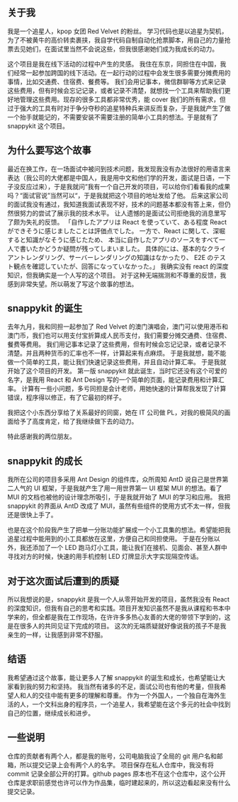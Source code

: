 ## 关于我

我是一个追星人，kpop 女团 Red Velvet 的粉丝。
学习代码也是以追星为契机，为了不被黄牛的高价转卖裹挟，我自学代码自制自动化抢票脚本，用自己的力量抢票去见她们，在面试里当然不会说这些，但我很感谢她们成为我成长的动力。

这个项目是我在线下活动的过程中产生的灵感。
我住在东京，同担住在中国，我们经常一起参加跨国的线下活动。在一起行动的过程中会发生很多需要分摊费用的事情，比如交通费、住宿费、餐费等。
我们会用记事本，微信群聊等方式来记录这些费用，但有时候会忘记记录，或者记录不清楚，就想找一个工具来帮助我们更好地管理这些费用。现存的很多工具都非常优秀，能 cover 我们的所有需求，但过于强大的工具有时对于争分夺秒的追星特种兵来讲反而复杂，于是我就产生了做一个抬手就能记的，不需要安装不需要注册的简单小工具的想法。于是就有了 snappykit 这个项目。

## 为什么要写这个故事

最近在换工作，在一场面试中被问到技术问题，我发现我没有办法很好的用语言来表达（我公司的大佬都是中国人，我是用中文和他们学的开发，面试是日语，一下子没反应过来），于是我就问”我有一个自己开发的项目，可以给你们看看我的成果吗？“面试官说”当然可以“，于是我就把这个项目的地址发给了他。
后来这家公司的面试我没有通过，我知道我面试表现不好，技术的问题基本都没有答上来，但仍然很努力的尝试了展示我的技术水平。
让人遗憾的是面试公司拒绝我的消息里写了颇为失礼的反馈。
「自作したアプリは React を使っていて、ある程度 React ができそうに感じましたことは評価点でした。
一方で、React に関して、深堀すると知識がなそうに感じたため、
本当に自作したアプリのソースをすべて一人で書いたかどうか疑問が残ってしまいました。
具体的には、基本的なクライアントレンダリング、サーバーレンダリングの知識はなかったり、
E2E のテスト観点を確認していたが、回答になっていなかった。」
我确实没有 react 的深度知识，但我确实是一个人写的这个项目。
对于这种无端揣测和不尊重的反馈，我感到非常失望。所以萌发了写这个故事的想法。

## snappykit 的诞生

去年九月，我和同担一起参加了 Red Velvet 的澳门演唱会，澳门可以使用港币和澳门币，我们也可以用支付宝折算成人民币支付，我们需要分摊交通费、住宿费、餐费等费用。
我们用记事本记录了这些费用，但有时候会忘记记录，或者记录不清楚。并且两种货币的汇率也不一样，计算起来有点麻烦。
于是我就想，能不能做一个简单的工具，能让我们快速记录这些费用，并且自动计算汇率。
于是我就开始了这个项目的开发。
第一版 snappykit 就此诞生，当时它还没有这个可爱的名字，是我用 React 和 Ant Design 写的一个简单的页面，能记录费用和计算汇率。
计算有一些小问题，多亏同担是会计老师，用她快速的计算帮我发现了计算错误，程序得以修正，有了它最初的样子。

我把这个小东西分享给了关系最好的同窗，她在 IT 公司做 PL，对我的极简风的画面给予了高度肯定，给了我继续做下去的动力。

特此感谢我的两位朋友。

## snappykit 的成长

我所在公司的项目多采用 Ant Design 的组件库，众所周知 AntD 说自己是世界第二人气的 UI 框架，于是我就产生了用一用世界第一 UI 框架 MUI 的想法。看了 MUI 的文档也被他的设计理念所吸引，于是我就开始了 MUI 的学习和应用。
我把 snappykit 的界面从 AntD 改成了 MUI，虽然有些组件的使用方式不太一样，但我还是很快上手了。

也是在这个阶段我产生了把单一分账功能扩展成一个小工具集的想法。希望能把我追星过程中能用到的小工具都放在这里，方便自己和同担使用。
于是在分账以外，我还添加了一个 LED 跑马灯小工具，能让我们在接机、见面会、甚至人群中寻找对方的时候，快速的用手机控制 LED 灯牌显示大字实现隔空传话。

## 对于这次面试后遭到的质疑

所以我想说的是，snappykit 是我一个人从零开始开发的项目，虽然我没有 React 的深度知识，但我有自己的思考和实践。项目开发知识虽然不是我从课程和书本中学来的，但全都是我在工作现场，在许许多多热心友善的大佬的带领下学到的，这是在很多人的共同见证下完成的项目。
这次的无端质疑就好像说我的孩子不是我亲生的一样，让我感到非常不舒服。

## 结语

我希望通过这个故事，能让更多人了解 snappykit 的诞生和成长，也希望能让大家看到我的努力和坚持。
我当然有诸多的不足，面试公司也有他的考量，但我希望人和人的交往中能有更多的理解和尊重。
作为一个外国人，一个独自在海外生活的人，一个文科出身的程序员，一个追星人，我希望能在这个多元的社会中找到自己的位置，继续成长和进步。

## 一些说明

仓库的贡献者有两个人，都是我的账号，公司电脑我设了全局的 git 用户名和邮箱，所以提交记录上会有两个人的名字。
项目保存在私人仓库中，我没有将 commit 记录全部公开的打算。github pages 原本也不在这个仓库中，这个公开仓库是求职前感觉也许可以作为作品集，临时建起来的，所以这边看起来没有什么提交记录。

